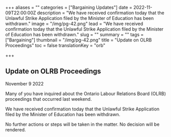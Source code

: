 +++
aliases = ""
categories = ["Bargaining Updates"]
date = 2022-11-09T22:00:00Z
description = "We have received confirmation today that the Unlawful Strike Application filed by the Minister of Education has been withdrawn."
image = "/img/pg-42.png"
lead = "We have received confirmation today that the Unlawful Strike Application filed by the Minister of Education has been withdrawn."
slug = ""
summary = ""
tags = ["Bargaining"]
thumbnail = "/img/pg-42.png"
title = "Update on OLRB Proceedings"
toc = false
translationKey = "orb"

+++
## Update on OLRB Proceedings

November 9 2022

Many of you have inquired about the Ontario Labour Relations Board (OLRB) proceedings that occurred last weekend.

We have received confirmation today that the Unlawful Strike Application filed by the Minister of Education has been withdrawn.

No further actions or steps will be taken in the matter. No decision will be rendered.